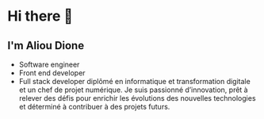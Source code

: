 # Hi there 👋
## I'm Aliou Dione
- Software engineer
- Front end developer
- Full stack developer
diplômé en informatique et transformation digitale et un chef de projet numérique. Je suis passionné d’innovation, prêt à relever des défis pour enrichir les évolutions des nouvelles technologies et déterminé à contribuer à des projets futurs.








